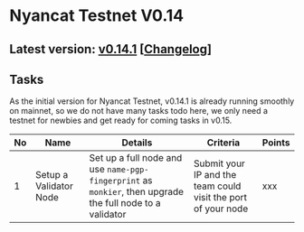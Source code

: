 # Nyancat Testnet V0.14

## Latest version: [v0.14.1](https://github.com/irisnet/irishub/releases/tag/v0.14.1) [[Changelog](https://github.com/irisnet/irishub/blob/master/CHANGELOG.md#0141)]

## Tasks

As the initial version for Nyancat Testnet, v0.14.1 is already running smoothly on mainnet, so we do not have many tasks todo here, we only need a testnet for newbies and get ready for coming tasks in v0.15.

| No   | Name                                           | Details                                                      | Criteria                                                     | Points |
| ---- | ---------------------------------------------- | ------------------------------------------------------------ | ------------------------------------------------------------ | ------ |
| 1    | Setup a Validator Node                         | Set up a full node and use `name-pgp-fingerprint` as `monkier`, then upgrade the full node to a validator | Submit your IP and the team could visit the port of your node | xxx    |
